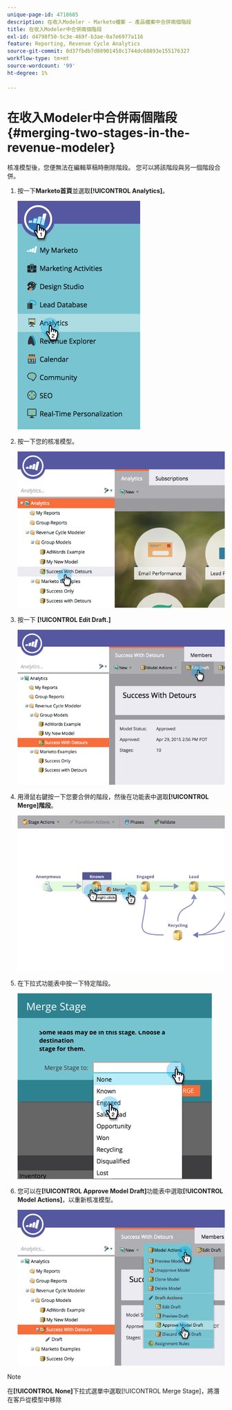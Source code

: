 ```yaml
---
unique-page-id: 4718685
description: 在收入Modeler - Marketo檔案 — 產品檔案中合併兩個階段
title: 在收入Modeler中合併兩個階段
exl-id: d4798f50-5c3e-469f-b3ae-0a7e6977a116
feature: Reporting, Revenue Cycle Analytics
source-git-commit: 0d37fbdb7d08901458c1744dc68893e155176327
workflow-type: tm+mt
source-wordcount: '99'
ht-degree: 1%

---
```


# 在收入Modeler中合併兩個階段 {#merging-two-stages-in-the-revenue-modeler}

核准模型後，您便無法在編輯草稿時刪除階段。 您可以將該階段與另一個階段合併。

1. 按一下&#x200B;**Marketo首頁**&#x200B;並選取&#x200B;**[!UICONTROL Analytics]**。

   ![](assets/image2015-4-29-14-3a59-3a9.png)

1. 按一下您的核准模型。

   ![](assets/image2015-4-29-15-3a3-3a15.png)

1. 按一下 **[!UICONTROL Edit Draft.]**

   ![](assets/image2015-4-29-15-3a7-3a3.png)

1. 用滑鼠右鍵按一下您要合併的階段，然後在功能表中選取&#x200B;**[!UICONTROL Merge]階段**。

   ![](assets/image2015-4-29-15-3a10-3a6.png)

1. 在下拉式功能表中按一下特定階段。

   ![](assets/image2015-4-29-15-3a52-3a5.png)

1. 您可以在&#x200B;**[!UICONTROL Approve Model Draft]**&#x200B;功能表中選取&#x200B;**[!UICONTROL Model Actions]**，以重新核准模型。

   ![](assets/image2015-4-29-16-3a5-3a53.png)

>[!NOTE]
>
>在&#x200B;**[!UICONTROL None]**&#x200B;下拉式選單中選取[!UICONTROL Merge Stage]，將潛在客戶從模型中移除
